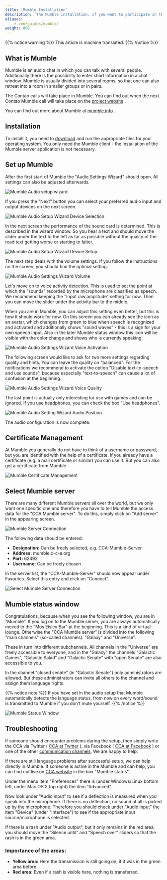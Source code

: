 ```yaml
---
title: 'Mumble Installation'
description: 'The Mumble installation. If you want to participate in the Contao calls.'
aliases:
    - /en/guides/mumble/
weight: 890
---
```


{{% notice warning %}}
This article is machine translated.
{{% /notice %}}

## What is Mumble

Mumble is an audio chat in which you can talk with several people. Additionally there is the possibility to enter short information in a chat window. Mumble is usually divided into several rooms, so that one can also retreat into a room in smaller groups or in pairs.

The Contao calls will take place in Mumble. You can find out when the next Contao Mumble call will take place on the [project website](https://contao.org/de/mumble-calls.html) .

You can find out more about Mumble at [mumble.info](https://www.mumble.info/) .

## Installation

To install it, you need to [download](https://www.mumble.info/downloads/) and run the appropriate files for your operating system. You only need the Mumble client - the installation of the Mumble server application is not necessary.

## Set up Mumble

After the first start of Mumble the "Audio Settings Wizard" should open. All settings can also be adjusted afterwards.

![Mumble Audio setup wizard](/de/guides/images/de/mumble/mumble-audio-assistant.jpg?classes=shadow)

If you press the "Next" button you can select your preferred audio input and output devices on the next screen.

![Mumble Audio Setup Wizard Device Selection](/de/guides/images/de/mumble/mumble-audio-assistant-geraeteauswahl.jpg?classes=shadow)

In the next screen the performance of the sound card is determined. This is described in the wizard window. So you hear a text and should move the slider under the text to the left as far as possible without the quality of the read text getting worse or starting to falter.

![Mumble Audio Setup Wizard Device Setup](/de/guides/images/de/mumble/mumble-audio-assistant-geraeteeinstellungen.jpg?classes=shadow)

The next step deals with the volume settings. If you follow the instructions on the screen, you should find the optimal setting.

![Mumble Audio Settings Wizard Volume](/de/guides/images/de/mumble/mumble-audio-assistant-lautstaerkeneinstellungen-mikro.jpg?classes=shadow)

Let's move on to voice activity detection. This is used to set the point at which the "sounds" recorded by the microphone are classified as speech. We recommend keeping the "Input raw amplitude" setting for now. Then you can move the slider under the activity bar to the middle.

When you are in Mumble, you can adjust this setting even better, but this is how it should work for now. On this screen you can already see the icon as an avatar, which changes from green to blue when speech is recognized and activated and additionally shows "sound waves" - this is a sign for your own speech input. Also in the later Mumble status window this icon will be visible with the color change and shows who is currently speaking.

![Mumble Audio Settings Wizard Voice Activation](/de/guides/images/de/mumble/mumble-audio-assistant-sprachaktivitaetserkennung.jpg?classes=shadow)

The following screen would like to ask for two more settings regarding quality and hints. You can leave the quality on "balanced". For the notifications we recommend to activate the option "Disable text-to-speech and use sounds", because especially "text-to-speech" can cause a lot of confusion at the beginning.

![Mumble Audio Settings Wizard Voice Quality](/de/guides/images/de/mumble/mumble-audio-assistant-qualitaet-hinweise.jpg?classes=shadow)

The last point is actually only interesting for use with games and can be ignored. If you use headphones, you can check the box "Use headphones".

![Mumble Audio Setting Wizard Audio Position](/de/guides/images/de/mumble/mumble-audio-assistant-positionsabhaengiges-audio.jpg?classes=shadow)

The audio configuration is now complete.

## Certificate Management

At Mumble you generally do not have to think of a username or password, but you are identified with the help of a certificate. If you already have a certificate (e.g. a mail certificate or similar) you can use it. But you can also get a certificate from Mumble.

![Mumble Certificate Management](/de/guides/images/de/mumble/mumble-zertifikat-management.jpg?classes=shadow)

## Select Mumble server

There are many different Mumble servers all over the world, but we only want one specific one and therefore you have to tell Mumble the access data for the "CCA Mumble server". To do this, simply click on "Add server" in the appearing screen.

![Mumble Server Connection](/de/guides/images/de/mumble/mumble-server-verbinden.jpg?classes=shadow)

The following data should be entered:

- **Designation:** Can be freely selected, e.g. CCA-Mumble-Server
- **Address:** mumble.c-c-a.org
- **Port:** 62492
- **Username:** Can be freely chosen

In the server list, the "CCA-Mumble-Server" should now appear under Favorites. Select this entry and click on "Connect".

![Select Mumble Server Connection](/de/guides/images/de/mumble/mumble-server-auswaehlen.jpg?classes=shadow)

## Mumble status window

Congratulations, because when you see the following window, you are in "Mumble". If you log on to the Mumble server, you are always automatically moved to the "Mos Eisley Bar" at the beginning. This is a kind of virtual lounge. Otherwise the "CCA Mumble server" is divided into the following "main channels" (so-called channels): "Galaxy" and "Universe".

These in turn into different subchannels. All channels in the "Universe" are freely accessible to everyone, and in the "Galaxy" the channels "Galactic Games", "Galactic Salad" and "Galactic Senate" with "open Senate" are also accessible to you.

In the channel "closed senate" (in "Galactic Senate") only administrators are allowed. But these administrators can invite all others to the channel and assign them language rights.

{{% notice note %}}
 If you have set in the audio setup that Mumble automatically detects the language status, from now on every word/sound is transmitted to Mumble if you don't mute yourself. 
{{% /notice %}}

![Mumble Status Window](/de/guides/images/de/mumble/mumble-statusfenster.jpg?classes=shadow)

## Troubleshooting

If someone should encounter problems during the setup, then simply write the CCA via Twitter ( [CCA at Twitter](https://twitter.com/ContaoCA) ), via Facebook ( [CCA at Facebook](https://www.facebook.com/contao.community.alliance) ) or one of the other [communication channels](https://c-c-a.org/aktuelles/news/details/contao-kommunikationskanaele). We are happy to help.

If there are still language problems after successful setup, we can help directly in Mumble. If someone is active in the Mumble and can help, you can find out live on [CCA website](https://c-c-a.org/aktuelles/news) in the box "Mumble status".

Under the menu item "Preferences" there is (under Windows/Linux bottom left, under Mac OS X top right) the item "Advanced".

Now look under "Audio input" to see if a deflection is measured when you speak into the microphone. If there is no deflection, no sound at all is picked up by the microphone. Therefore you should check under "Audio input" the item "Device" (under "Interface") to see if the appropriate input source/microphone is selected.

If there is a rash under "Audio output", but it only remains in the red area, you should move the "Silence until" and "Speech over" sliders so that the rash is in the green area.

### Importance of the areas:

- **Yellow area:** Here the transmission is still going on, if it was in the green area before.
- **Red area:** Even if a rash is visible here, nothing is transferred.
